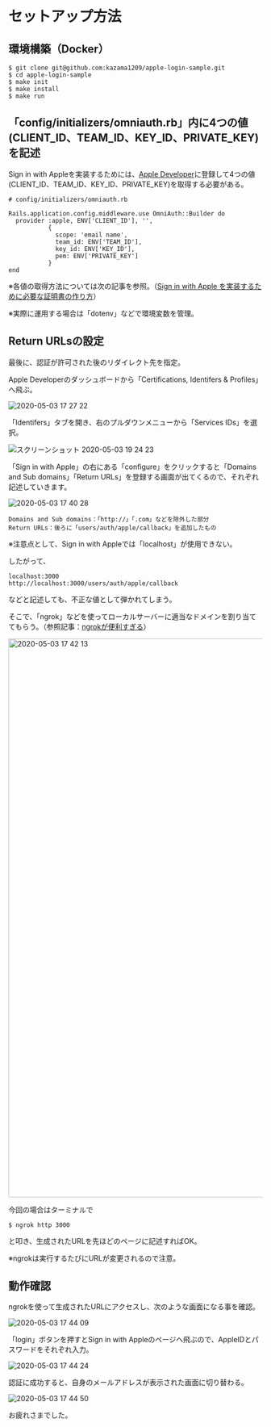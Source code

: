 # セットアップ方法

## 環境構築（Docker）

```
$ git clone git@github.com:kazama1209/apple-login-sample.git
$ cd apple-login-sample
$ make init
$ make install
$ make run
```

## 「config/initializers/omniauth.rb」内に4つの値(CLIENT_ID、TEAM_ID、KEY_ID、PRIVATE_KEY)を記述

Sign in with Appleを実装するためには、[Apple Developer](https://developer.apple.com/jp/)に登録して4つの値(CLIENT_ID、TEAM_ID、KEY_ID、PRIVATE_KEY)を取得する必要がある。

```
# config/initializers/omniauth.rb

Rails.application.config.middleware.use OmniAuth::Builder do
  provider :apple, ENV['CLIENT_ID'], '',
           {
             scope: 'email name',
             team_id: ENV['TEAM_ID'],
             key_id: ENV['KEY_ID'],
             pem: ENV['PRIVATE_KEY']
           }
end

```

※各値の取得方法については次の記事を参照。（[Sign in with Apple を実装するために必要な証明書の作り方](https://www.ginzaitlab.com/posts/6889998/)）

※実際に運用する場合は「dotenv」などで環境変数を管理。

## Return URLsの設定

最後に、認証が許可された後のリダイレクト先を指定。

Apple Developerのダッシュボードから「Certifications, Identifers & Profiles」へ飛ぶ。

![2020-05-03 17 27 22](https://user-images.githubusercontent.com/51913879/80911786-8d52f100-8d73-11ea-8bbd-39af246f5aee.png)

「Identifers」タブを開き、右のプルダウンメニューから「Services IDs」を選択。

![スクリーンショット 2020-05-03 19 24 23](https://user-images.githubusercontent.com/51913879/80911889-25e97100-8d74-11ea-8220-b0fe6ba46875.png)

「Sign in with Apple」の右にある「configure」をクリックすると「Domains and Sub domains」「Return URLs」を登録する画面が出てくるので、それぞれ記述していきます。

![2020-05-03 17 40 28](https://user-images.githubusercontent.com/51913879/80912065-4403a100-8d75-11ea-89fc-86b32979c947.png)

```
Domains and Sub domains：「http://」「.com」などを除外した部分
Return URLs：後ろに「users/auth/apple/callback」を追加したもの
```
※注意点として、Sign in with Appleでは「localhost」が使用できない。

したがって、

```
localhost:3000
http://localhost:3000/users/auth/apple/callback
```

などと記述しても、不正な値として弾かれてしまう。

そこで、「ngrok」などを使ってローカルサーバーに適当なドメインを割り当ててもらう。（参照記事：[ngrokが便利すぎる](https://qiita.com/mininobu/items/b45dbc70faedf30f484e)）

<img width="1108" alt="2020-05-03 17 42 13" src="https://user-images.githubusercontent.com/51913879/80912200-4e726a80-8d76-11ea-9ca3-a87b3deb3854.png">

今回の場合はターミナルで

```
$ ngrok http 3000
```

と叩き、生成されたURLを先ほどのページに記述すればOK。

※ngrokは実行するたびにURLが変更されるので注意。


## 動作確認

ngrokを使って生成されたURLにアクセスし、次のような画面になる事を確認。

![2020-05-03 17 44 09](https://user-images.githubusercontent.com/51913879/80911416-27fe0080-8d71-11ea-9e92-5dc9fe05cc4e.png)

「login」ボタンを押すとSign in with Appleのページへ飛ぶので、AppleIDとパスワードをそれぞれ入力。

![2020-05-03 17 44 24](https://user-images.githubusercontent.com/51913879/80911472-8dea8800-8d71-11ea-8b4d-0fd215100e15.png)

認証に成功すると、自身のメールアドレスが表示された画面に切り替わる。

![2020-05-03 17 44 50](https://user-images.githubusercontent.com/51913879/80911570-10734780-8d72-11ea-93da-403da0f95af3.png)

お疲れさまでした。
